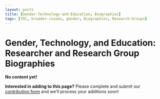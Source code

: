 ```yaml
---
layout: posts
title: [Gender-Technology-and-Education, Biographies]
tags: [TOC, broader-issues, gender, Biographies, Research-Groups]
---
```


# Gender, Technology, and Education: Researcher and Research Group Biographies

__No content yet!__

__Interested in adding to this page?__ Please complete and submit our [contribution form](https://docs.google.com/forms/d/19Z8PwYZ-JQn_EIds5M3YfwgVGKJdTadeknPt770c8RU/viewform?usp=send_form) and we'll process your additions soon!